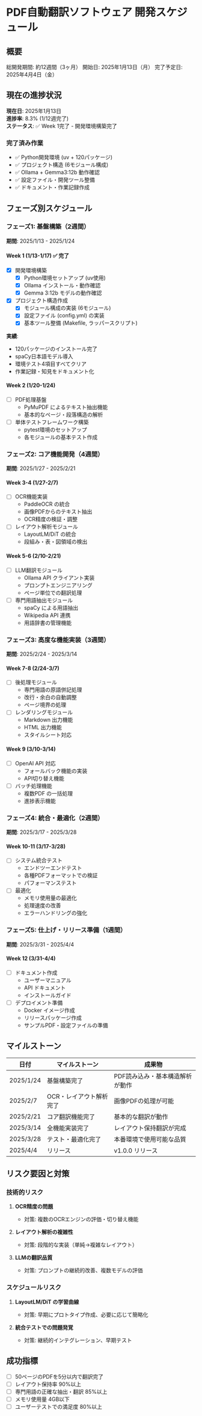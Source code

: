 # PDF自動翻訳ソフトウェア 開発スケジュール

## 概要
総開発期間: 約12週間（3ヶ月）
開始日: 2025年1月13日（月）
完了予定日: 2025年4月4日（金）

## 現在の進捗状況
**現在日**: 2025年1月13日  
**進捗率**: 8.3% (1/12週完了)  
**ステータス**: ✅ Week 1完了 - 開発環境構築完了

### 完了済み作業
- ✅ Python開発環境 (uv + 120パッケージ)
- ✅ プロジェクト構造 (6モジュール構成)
- ✅ Ollama + Gemma3:12b 動作確認
- ✅ 設定ファイル・開発ツール整備
- ✅ ドキュメント・作業記録作成

## フェーズ別スケジュール

### フェーズ1: 基盤構築（2週間）
**期間**: 2025/1/13 - 2025/1/24

#### Week 1 (1/13-1/17) ✅ **完了**
- [x] 開発環境構築
  - [x] Python環境セットアップ (uv使用)
  - [x] Ollama インストール・動作確認
  - [x] Gemma 3:12b モデルの動作確認
- [x] プロジェクト構造作成
  - [x] モジュール構成の実装 (6モジュール)
  - [x] 設定ファイル (config.yml) の実装
  - [x] 基本ツール整備 (Makefile, ラッパースクリプト)
  
**実績**: 
- 120パッケージのインストール完了
- spaCy日本語モデル導入
- 環境テスト4項目すべてクリア
- 作業記録・知見をドキュメント化

#### Week 2 (1/20-1/24)
- [ ] PDF処理基盤
  - PyMuPDF によるテキスト抽出機能
  - 基本的なページ・段落構造の解析
- [ ] 単体テストフレームワーク構築
  - pytest環境のセットアップ
  - 各モジュールの基本テスト作成

### フェーズ2: コア機能開発（4週間）
**期間**: 2025/1/27 - 2025/2/21

#### Week 3-4 (1/27-2/7)
- [ ] OCR機能実装
  - PaddleOCR の統合
  - 画像PDFからのテキスト抽出
  - OCR精度の検証・調整
- [ ] レイアウト解析モジュール
  - LayoutLM/DiT の統合
  - 段組み・表・図領域の検出

#### Week 5-6 (2/10-2/21)
- [ ] LLM翻訳モジュール
  - Ollama API クライアント実装
  - プロンプトエンジニアリング
  - ページ単位での翻訳処理
- [ ] 専門用語抽出モジュール
  - spaCy による用語抽出
  - Wikipedia API 連携
  - 用語辞書の管理機能

### フェーズ3: 高度な機能実装（3週間）
**期間**: 2025/2/24 - 2025/3/14

#### Week 7-8 (2/24-3/7)
- [ ] 後処理モジュール
  - 専門用語の原語併記処理
  - 改行・余白の自動調整
  - ページ境界の処理
- [ ] レンダリングモジュール
  - Markdown 出力機能
  - HTML 出力機能
  - スタイルシート対応

#### Week 9 (3/10-3/14)
- [ ] OpenAI API 対応
  - フォールバック機能の実装
  - API切り替え機能
- [ ] バッチ処理機能
  - 複数PDF の一括処理
  - 進捗表示機能

### フェーズ4: 統合・最適化（2週間）
**期間**: 2025/3/17 - 2025/3/28

#### Week 10-11 (3/17-3/28)
- [ ] システム統合テスト
  - エンドツーエンドテスト
  - 各種PDFフォーマットでの検証
  - パフォーマンステスト
- [ ] 最適化
  - メモリ使用量の最適化
  - 処理速度の改善
  - エラーハンドリングの強化

### フェーズ5: 仕上げ・リリース準備（1週間）
**期間**: 2025/3/31 - 2025/4/4

#### Week 12 (3/31-4/4)
- [ ] ドキュメント作成
  - ユーザーマニュアル
  - API ドキュメント
  - インストールガイド
- [ ] デプロイメント準備
  - Docker イメージ作成
  - リリースパッケージ作成
  - サンプルPDF・設定ファイルの準備

## マイルストーン

| 日付 | マイルストーン | 成果物 |
|------|--------------|--------|
| 2025/1/24 | 基盤構築完了 | PDF読み込み・基本構造解析が動作 |
| 2025/2/7 | OCR・レイアウト解析完了 | 画像PDFの処理が可能 |
| 2025/2/21 | コア翻訳機能完了 | 基本的な翻訳が動作 |
| 2025/3/14 | 全機能実装完了 | レイアウト保持翻訳が完成 |
| 2025/3/28 | テスト・最適化完了 | 本番環境で使用可能な品質 |
| 2025/4/4 | リリース | v1.0.0 リリース |

## リスク要因と対策

### 技術的リスク
1. **OCR精度の問題**
   - 対策: 複数のOCRエンジンの評価・切り替え機能
   
2. **レイアウト解析の複雑性**
   - 対策: 段階的な実装（単純→複雑なレイアウト）

3. **LLMの翻訳品質**
   - 対策: プロンプトの継続的改善、複数モデルの評価

### スケジュールリスク
1. **LayoutLM/DiT の学習曲線**
   - 対策: 早期にプロトタイプ作成、必要に応じて簡略化

2. **統合テストでの問題発覚**
   - 対策: 継続的インテグレーション、早期テスト

## 成功指標

- [ ] 50ページのPDFを5分以内で翻訳完了
- [ ] レイアウト保持率 90%以上
- [ ] 専門用語の正確な抽出・翻訳 85%以上
- [ ] メモリ使用量 4GB以下
- [ ] ユーザーテストでの満足度 80%以上
